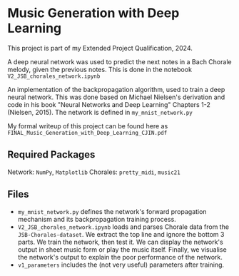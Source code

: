 # Music Generation with Deep Learning
This project is part of my Extended Project Qualification, 2024. 

A deep neural network was used to predict the next notes in a Bach Chorale melody, given the previous notes. This is done in the notebook ```V2_JSB_chorales_network.ipynb```

An implementation of the backpropagation algorithm, used to train a deep neural network. This was done based on Michael Nielsen's derivation and code in his book "Neural Networks and Deep Learning" Chapters 1-2 (Nielsen, 2015). The network is defined in ```my_mnist_network.py```

My formal writeup of this project can be found here as ```FINAL_Music_Generation_with_Deep_Learning_CJIN.pdf```

## Required Packages
Network: ```NumPy```, ```Matplotlib```
Chorales: ```pretty_midi```, ```music21``` 

## Files
- ```my_mnist_network.py``` defines the network's forward propagation mechanism and its backpropagation training process. 
- ```V2_JSB_chorales_network.ipynb``` loads and parses Chorale data from the ```JSB-Chorales-dataset```. We extract the top line and ignore the bottom 3 parts. We train the network, then test it. We can display the network's output in sheet music form or play the music itself. Finally, we visualise the network's output to explain the poor performance of the network. 
- ```v1_parameters``` includes the (not very useful) parameters after training. 







